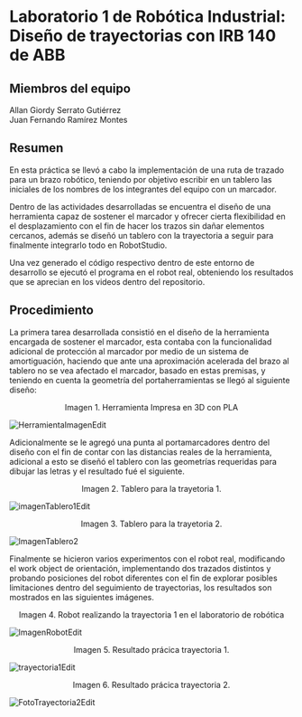 # Laboratorio 1 de Robótica Industrial: Diseño de trayectorias con IRB 140 de ABB

## Miembros del equipo
Allan Giordy Serrato Gutiérrez  
Juan Fernando Ramírez Montes

## Resumen

En esta práctica se llevó a cabo la implementación de una ruta de trazado para un brazo robótico, teniendo por objetivo escribir en un tablero las iniciales de los nombres de los integrantes del equipo con un marcador.

Dentro de las actividades desarrolladas se encuentra el diseño de una herramienta capaz de sostener el marcador y ofrecer cierta flexibilidad en el desplazamiento con el fin de hacer los trazos sin dañar elementos cercanos, además se diseñó un tablero con la trayectoria a seguir para finalmente integrarlo todo en RobotStudio.

Una vez generado el código respectivo dentro de este entorno de desarrollo se ejecutó el programa en el robot real, obteniendo los resultados que se aprecian en los videos dentro del repositorio.

## Procedimiento

La primera tarea desarrollada consistió en el diseño de la herramienta encargada de sostener el marcador, esta contaba con la funcionalidad adicional de protección al marcador por medio de un sistema de amortiguación, haciendo que ante una aproximación acelerada del brazo al tablero no se vea afectado el marcador, basado en estas premisas, y teniendo en cuenta la geometría del portaherramientas se llegó al siguiente diseño:

<center> Imagen 1. Herramienta Impresa en 3D con PLA</center>

 ![HerramientaImagenEdit](https://user-images.githubusercontent.com/62154397/188254524-68327ef0-743f-4034-9f73-5154c1332d95.jpeg) 
 
Adicionalmente se le agregó una punta al portamarcadores dentro del diseño con el fin de contar con las distancias reales de la herramienta, adicional a esto se diseñó el tablero con las geometrías requeridas para dibujar las letras y el resultado fué el siguiente.

<center>  Imagen 2. Tablero para la trayetoria 1. </center>

![imagenTablero1Edit](https://user-images.githubusercontent.com/62154397/188254888-22171a92-4871-4f9c-ad77-c3b185bdb59d.png)

<center>  Imagen 3. Tablero para la trayetoria 2. </center>

![ImagenTablero2](https://user-images.githubusercontent.com/62154397/188254939-5064b949-cc0f-4bd8-8b6c-dc33a6f43961.png)


Finalmente se hicieron varios experimentos con el robot real, modificando el work object de orientación, implementando dos trazados distintos y probando posiciones del robot diferentes con el fin de explorar posibles limitaciones dentro del seguimiento de trayectorias, los resultados son mostrados en las siguientes imágenes.

<center>  Imagen 4. Robot realizando la trayectoria 1 en el laboratorio de robótica </center>

![ImagenRobotEdit](https://user-images.githubusercontent.com/62154397/188255033-7f0868cf-85c2-4ea6-8252-0a68b2540b24.png)

<center> Imagen 5.  Resultado prácica trayectoria 1.  </center>

![trayectoria1Edit](https://user-images.githubusercontent.com/62154397/188255180-d97d5d40-5c91-450d-a584-164ade551d1e.png)

<center>  Imagen 6. Resultado prácica trayectoria 2.  </center>

![FotoTrayectoria2Edit](https://user-images.githubusercontent.com/62154397/188255202-90a04482-e2d9-4cf8-b919-ebb183247c2b.jpeg)

